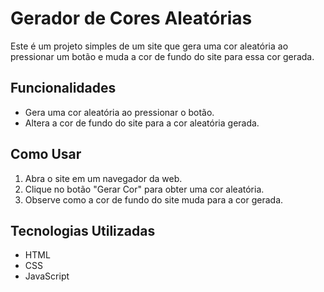 # Gerador de Cores Aleatórias

Este é um projeto simples de um site que gera uma cor aleatória ao pressionar um botão e muda a cor de fundo do site para essa cor gerada.

## Funcionalidades

- Gera uma cor aleatória ao pressionar o botão.
- Altera a cor de fundo do site para a cor aleatória gerada.

## Como Usar

1. Abra o site em um navegador da web.
2. Clique no botão "Gerar Cor" para obter uma cor aleatória.
3. Observe como a cor de fundo do site muda para a cor gerada.

## Tecnologias Utilizadas

- HTML
- CSS
- JavaScript